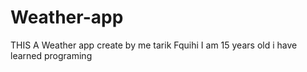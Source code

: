 # Weather-app

THIS A Weather app create by me tarik Fquihi
I am 15 years old i have learned programing
